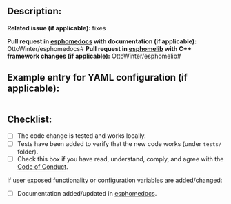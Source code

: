 ## Description:


**Related issue (if applicable):** fixes <link to issue>

**Pull request in [esphomedocs](https://github.com/OttoWinter/esphomedocs) with documentation (if applicable):** OttoWinter/esphomedocs#<esphomedocs PR number goes here>
**Pull request in [esphomelib](https://github.com/OttoWinter/esphomelib) with C++ framework changes (if applicable):** OttoWinter/esphomelib#<esphomelib PR number goes here>

## Example entry for YAML configuration (if applicable):
```yaml

```

## Checklist:
  - [ ] The code change is tested and works locally.
  - [ ] Tests have been added to verify that the new code works (under `tests/` folder).
  - [ ] Check this box if you have read, understand, comply, and agree with the [Code of Conduct](https://github.com/OttoWinter/esphomeyaml/blob/master/CODE_OF_CONDUCT.md).

If user exposed functionality or configuration variables are added/changed:
  - [ ] Documentation added/updated in [esphomedocs](https://github.com/OttoWinter/esphomedocs).
